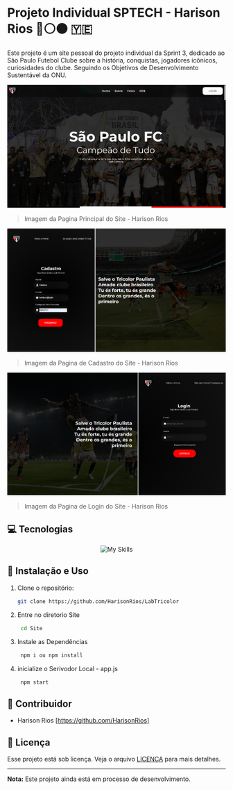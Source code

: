 # Projeto Individual SPTECH - Harison Rios 🔴⚪⚫ 🇾🇪 

Este projeto é um site pessoal do projeto individual da Sprint 3, dedicado ao São Paulo Futebol Clube sobre a história, conquistas, jogadores icônicos, curiosidades do clube. Seguindo os Objetivos de Desenvolvimento Sustentável da ONU.

<img src=".github/background.png" alt="Imagem Principal">

> Imagem da Pagina Principal do Site - Harison Rios

<img src=".github/cadastro.png" alt="Imagem Principal">

> Imagem da Pagina de Cadastro do Site - Harison Rios

<img src=".github/login.png" alt="Imagem Principal">

> Imagem da Pagina de Login do Site - Harison Rios

## 💻 Tecnologias

<div align="center">
  <img src="https://skillicons.dev/icons?i=html,css,js,nodejs,mysql,github,git,jquery" alt="My Skills" />
  <br />
</div>

## 📖 Instalação e Uso

1. Clone o repositório:
    ```bash
    git clone https://github.com/HarisonRios/LabTricolor
    ```

2. Entre no diretorio Site
   ```bash
    cd Site
    ```
3. Instale as Dependências
   ```bash
    npm i ou npm install
    ```
4. inicialize o Serivodor Local - app.js
   ```bash
    npm start
    ```
  
## 🤝 Contribuidor

 - Harison Rios [https://github.com/HarisonRios]

## 📝 Licença

Esse projeto está sob licença. Veja o arquivo [LICENÇA](LICENSE.md) para mais detalhes.

---
**Nota:** Este projeto ainda está em processo de desenvolvimento. 


